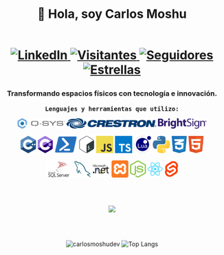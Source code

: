 <div align="center">
  <h1>👋 Hola, soy Carlos Moshu<br><br>
    <p>
    <a href="https://www.linkedin.com/in/carlos-moshu/">
      <img src="https://img.shields.io/badge/LinkedIn-blue?logo=linkedin&labelColor=blue&style=for-the-badge" alt="LinkedIn">
    </a>
    <a href="https://github.com/carlosmoshudev">
      <img src="https://komarev.com/ghpvc/?username=carlosmoshudev&label=Visitantes&color=blue&style=for-the-badge&abbreviated=true" alt="Visitantes">
    </a>
    <a href="https://github.com/carlosmoshudev">
      <img src="https://img.shields.io/github/followers/carlosmoshudev?label=Seguidores&logo=GitHub&style=for-the-badge" alt="Seguidores">
    </a>
    <a href="https://github.com/carlosmoshudev">
      <img src="https://img.shields.io/github/stars/carlosmoshudev?label=Estrellas&logo=GitHub&style=for-the-badge" alt="Estrellas">
    </a>
  </p>
  </h1>
  <h3>Transformando espacios físicos con tecnología e innovación.</h3>
  <p>
    <samp>
      <b>Lenguajes y herramientas que utilizo:</b>
    </samp>
  </p>
  <p>
    <img height="24" alt="QSC" src="./img/qsys.svg">
    <img height="24" alt="Cres" src="./img/cres.svg">
    <img height="24" alt="BS" src="./img/bs.svg">
  </p>
  <p>
    <img height="40" alt="CPP" src="./img/cpp.svg">
    <img height="40" alt="C#" src="./img/cs.svg">
    <img height="40" alt="PS" src="./img/ps.svg">
    <img height="40" alt="BASH" src="./img/bash.svg">
    <img height="40" alt="JS" src="./img/js.svg">
    <img height="40" alt="TS" src="./img/ts.svg">
    <img height="40" alt="Lua" src="./img/lua.svg">
    <img height="40" alt="Py" src="./img/py.svg">
    <img height="40" alt="CSS" src="./img/css.svg">
    <img height="40" alt="HTML" src="./img/html.svg">
  </p>
  <p>
    <img height="40" alt="MSSQL" src="./img/mssql.svg">
    <img height="40" alt="MYSQL" src="./img/mysql.svg">
    <img height="40" alt=".NET" src="./img/net.svg">
    <img height="40" alt="XAMPP" src="./img/xampp.svg">
    <img height="40" alt="Node" src="./img/node.svg">
    <img height="40" alt="React" src="./img/react.svg">
    <img height="40" alt="Svelte" src="./img/svelte.svg">
  </p>

  <br><br>

<img src="https://readme-typing-svg.herokuapp.com?font=Fira+Code&size=20&duration=3000&color=68A4C9&center=true&width=600&lines=void+PasiónPorTecnología();+void+EspecialistaEnControlAV();+void+IntegraciónAVConPrecisión();+void+TransformandoEspaciosFísicos();+void+CreandoExperienciasInmersivas();+void+IntegradorDeRedesAV();+void+AprendizajeYCrecimiento();&center=true&vCenter=true&pause=1000&cursor=|">

  <br><br>

<img src="https://github-readme-stats.vercel.app/api?username=carlosmoshudev&show_icons=true&theme=tokyonight&hide_border=true&locale=es" alt="carlosmoshudev">
<img src="https://github-readme-stats.vercel.app/api/top-langs/?username=carlosmoshudev&langs_count=8&layout=compact&theme=tokyonight&hide_border=true&locale=es" alt="Top Langs">
</div>
